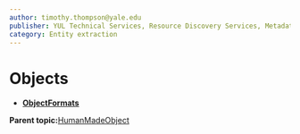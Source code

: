 ```yaml
---
author: timothy.thompson@yale.edu
publisher: YUL Technical Services, Resource Discovery Services, Metadata Services Unit
category: Entity extraction
---
```


# Objects

-   **[ObjectFormats](../../concepts/supertypes/objectformats.md)**  


**Parent topic:**[HumanMadeObject](../../concepts/supertypes/humanmadeobject.md)

